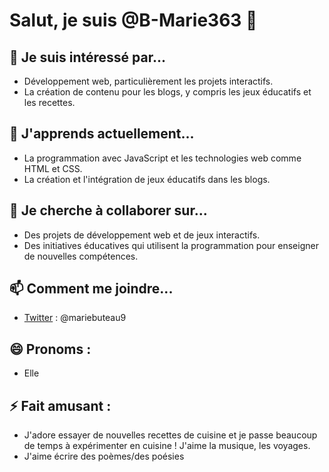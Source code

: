 # Salut, je suis @B-Marie363 👋

## 👀 Je suis intéressé par...
- Développement web, particulièrement les projets interactifs.
- La création de contenu pour les blogs, y compris les jeux éducatifs et les recettes.

## 🌱 J'apprends actuellement...
- La programmation avec JavaScript et les technologies web comme HTML et CSS.
- La création et l'intégration de jeux éducatifs dans les blogs.

## 💞️ Je cherche à collaborer sur...
- Des projets de développement web et de jeux interactifs.
- Des initiatives éducatives qui utilisent la programmation pour enseigner de nouvelles compétences.

## 📫 Comment me joindre...
- [Twitter](https://twitter.com/tonprofil) : @mariebuteau9

## 😄 Pronoms : 
- Elle

## ⚡ Fait amusant :
- J'adore essayer de nouvelles recettes de cuisine et je passe beaucoup de temps à expérimenter en cuisine ! J'aime la musique, les voyages.
- J'aime écrire des poèmes/des poésies
